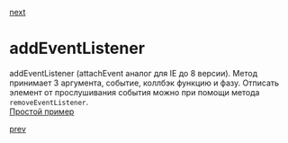 <a href="07.md">next</a>

<h1>addEventListener</h1>

<div>
addEventListener (attachEvent аналог для IE до 8 версии).
Метод принимает 3 аргумента, событие, коллбэк функцию и фазу.
Отписать элемент от прослушивания события можно при помощи метода <code>removeEventListener</code>.
<div>
<a href="https://codepen.io/paawel/pen/ZvQaZe?editors=1010">Простой пример</a>

<a href="05.md">prev</a>

